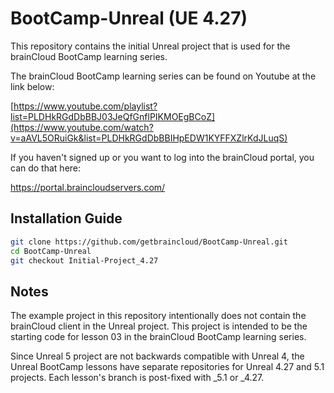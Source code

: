 # BootCamp-Unreal (UE 4.27)

This repository contains the initial Unreal project that is used for the brainCloud BootCamp learning series.

The brainCloud BootCamp learning series can be found on Youtube at the link below:

[https://www.youtube.com/playlist?list=PLDHkRGdDbBBJ03JeQfGnflPIKMOEgBCoZ](https://www.youtube.com/watch?v=aAVL5ORuiGk&list=PLDHkRGdDbBBIHpEDW1KYFFXZlrKdJLuqS)


If you haven't signed up or you want to log into the brainCloud portal, you can do that here:

https://portal.braincloudservers.com/


## Installation Guide

```bash
git clone https://github.com/getbraincloud/BootCamp-Unreal.git
cd BootCamp-Unreal
git checkout Initial-Project_4.27
```

## Notes

The example project in this repository intentionally does not contain the brainCloud client in the Unreal project. This project is intended to be the starting code for lesson 03 in the brainCloud BootCamp learning series.

Since Unreal 5 project are not backwards compatible with Unreal 4, the Unreal BootCamp lessons have separate repositories for Unreal 4.27 and 5.1 projects. Each lesson's branch is post-fixed with _5.1 or _4.27.

